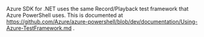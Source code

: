 Azure SDK for .NET uses the same Record/Playback test framework that Azure PowerShell uses. This is documented at https://github.com/Azure/azure-powershell/blob/dev/documentation/Using-Azure-TestFramework.md .
